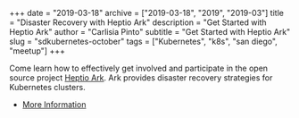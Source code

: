 +++
date = "2019-03-18"
archive = ["2019-03-18", "2019", "2019-03"]
title = "Disaster Recovery with Heptio Ark"
description = "Get Started with Heptio Ark"
author = "Carlisia Pinto"
subtitle = "Get Started with Heptio Ark"
slug = "sdkubernetes-october"
tags = ["Kubernetes", "k8s", "san diego", "meetup"]
+++

Come learn how to effectively get involved and participate in the open source project [Heptio Ark](https://github.com/heptio/ark). Ark provides disaster recovery strategies for Kubernetes clusters.

 * [More Information](https://opengo.io/)
